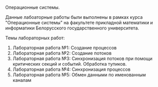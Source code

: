 Операционные системы.

Данные лабоаторные работы были выполнены в рамках курса "Операционные системы" на факультете прикладной математики и информатики Белорусского государственного университета.

Темы лабораторных работ:
1. Лабораторная работа №1: Создание процессов
2. Лабораторная работа №2: Создание потоков
3. Лабораторная работа №3: Синхронизация потоков при помощи критических секций и событий. Обработка тупиков.
4. Лабораторная работа №4: Синхронизация процессов
5. Лабораторная работа №5: Обмен данными по именованным каналам
